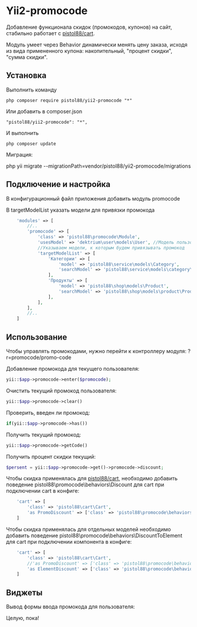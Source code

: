 Yii2-promocode
==========
Добавление функционала скидок (промокодов, купонов) на сайт, стабильно работает с [pistol88/cart](http://github.com/pistol88/yii2-cart).

Модуль умеет через Behavior динамически менять цену заказа, исходя из вида примененного купона: накопительный, "процент скидки", "сумма скидки".

Установка
---------------------------------
Выполнить команду

```
php composer require pistol88/yii2-promocode "*"
```

Или добавить в composer.json

```
"pistol88/yii2-promocode": "*",
```

И выполнить

```
php composer update
```

Миграция:

php yii migrate --migrationPath=vendor/pistol88/yii2-promocode/migrations

Подключение и настройка
---------------------------------
В конфигурационный файл приложения добавить модуль promocode 

В targetModelList указать модели для привязки промокода

```php
    'modules' => [
        //..
        'promocode' => [
            'class' => 'pistol88\promocode\Module',
            'usesModel' => 'dektrium\user\models\User', //Модель пользователей
            //Указываем модели, к которым будем привязывать промокод
            'targetModelList' => [
                'Категории' => [
                    'model' => 'pistol88\service\models\Category',
                    'searchModel' => 'pistol88\service\models\category\CategorySearch'
                ],
                'Продукты' => [
                    'model' => 'pistol88\shop\models\Product',
                    'searchModel' => 'pistol88\shop\models\product\ProductSearch'
                ],            
            ],
        ],
        //..
    ]
```

Использование
---------------------------------

Чтобы управлять промокодами, нужно перейти к контроллеру модуля: ?r=promocode/promo-code

Добавление промокода для текущего пользователя:
```php
yii::$app->promocode->enter($promocode);
```

Очистить текущий промокод пользователя:
```php
yii::$app->promocode->clear()
```

Проверить, введен ли промокод:
```php
if(yii::$app->promocode->has())
```

Получить текущий промокод:
```php
yii::$app->promocode->getCode()
```

Получить процент скидки текущий:
```php
$persent = yii::$app->promocode->get()->promocode->discount;
```

Чтобы скидка применялась для [pistol88/cart](http://github.com/pistol88/yii2-cart), необходимо добавить поведение pistol88\promocode\behaviors\Discount для cart при подключении cart в конфиге:

```php
    'cart' => [
        'class' => 'pistol88\cart\Cart',
        'as PromoDiscount' => ['class' => 'pistol88\promocode\behaviors\Discount'],
    ]
```

Чтобы скидка применялась для отдельных моделей необходимо добавить поведение pistol88\promocode\behaviors\DiscountToElement для cart при подключении компонента в конфиге:

```php
    'cart' => [
        'class' => 'pistol88\cart\Cart',
        //'as PromoDiscount' => ['class' => 'pistol88\promocode\behaviors\Discount'],
        'as ElementDiscount' => ['class' => 'pistol88\promocode\behaviors\DiscountToElement'],
    ]
```

Виджеты
---------------------------------
Вывод формы ввода промокода для пользователя:
<?=\pistol88\promocode\widgets\Enter::widget();?>

Целую, пока!

